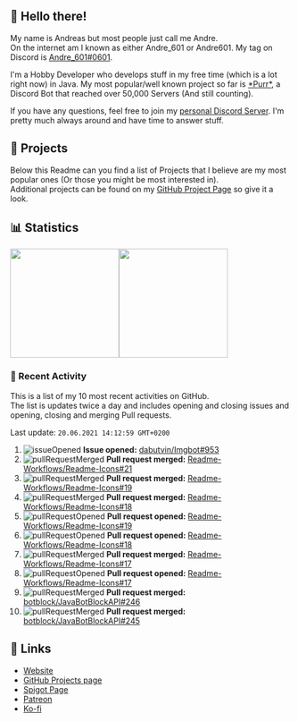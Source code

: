 <!-- Links -->
[andre]: https://discord.bio/p/andre601
[purr]: https://purrbot.site
[discord]: https://discord.gg/6dazXp6
[website]: https://andre601.ch
[github]: https://andre601.ch/projects
[spigot]: https://www.spigotmc.org/resources/authors/56829/
[patreon]: https://patreon.com/andre_601
[ko-fi]: https://ko-fi.com/andre_601

## 👋 Hello there!
My name is Andreas but most people just call me Andre.  
On the internet am I known as either Andre_601 or Andre601. My tag on Discord is [Andre_601#0601][andre].

I'm a Hobby Developer who develops stuff in my free time (which is a lot right now) in Java. My most popular/well known project so far is [\*Purr\*][purr], a Discord Bot that reached over 50,000 Servers (And still counting).

If you have any questions, feel free to join my [personal Discord Server][discord]. I'm pretty much always around and have time to answer stuff.

## 📁 Projects
Below this Readme can you find a list of Projects that I believe are my most popular ones (Or those you might be most interested in).  
Additional projects can be found on my [GitHub Project Page][github] so give it a look.

## 📊 Statistics
<img height="195px" src="https://github-readme-stats.vercel.app/api?username=Andre601&show_icons=true&hide_rank=true&title_color=3498db&bg_color=ffffff00&text_color=718096&disable_animations=true"><img height="195px" src="https://github-readme-stats.vercel.app/api/top-langs?username=Andre601&layout=compact&title_color=3498db&bg_color=ffffff00&text_color=718096">

### 📜 Recent Activity
This is a list of my 10 most recent activities on GitHub.  
The list is updates twice a day and includes opening and closing issues and opening, closing and merging Pull requests.

<!--RECENT_ACTIVITY:last_update-->
Last update: `20.06.2021 14:12:59 GMT+0200`
<!--RECENT_ACTIVITY:last_update_end-->
<!--RECENT_ACTIVITY:start-->
1. ![issueOpened] **Issue opened:** [dabutvin/Imgbot#953](https://github.com/dabutvin/Imgbot/issues/953)
2. ![pullRequestMerged] **Pull request merged:** [Readme-Workflows/Readme-Icons#21](https://github.com/Readme-Workflows/Readme-Icons/pull/21)
3. ![pullRequestMerged] **Pull request merged:** [Readme-Workflows/Readme-Icons#19](https://github.com/Readme-Workflows/Readme-Icons/pull/19)
4. ![pullRequestMerged] **Pull request merged:** [Readme-Workflows/Readme-Icons#18](https://github.com/Readme-Workflows/Readme-Icons/pull/18)
5. ![pullRequestOpened] **Pull request opened:** [Readme-Workflows/Readme-Icons#19](https://github.com/Readme-Workflows/Readme-Icons/pull/19)
6. ![pullRequestOpened] **Pull request opened:** [Readme-Workflows/Readme-Icons#18](https://github.com/Readme-Workflows/Readme-Icons/pull/18)
7. ![pullRequestMerged] **Pull request merged:** [Readme-Workflows/Readme-Icons#17](https://github.com/Readme-Workflows/Readme-Icons/pull/17)
8. ![pullRequestOpened] **Pull request opened:** [Readme-Workflows/Readme-Icons#17](https://github.com/Readme-Workflows/Readme-Icons/pull/17)
9. ![pullRequestMerged] **Pull request merged:** [botblock/JavaBotBlockAPI#246](https://github.com/botblock/JavaBotBlockAPI/pull/246)
10. ![pullRequestMerged] **Pull request merged:** [botblock/JavaBotBlockAPI#245](https://github.com/botblock/JavaBotBlockAPI/pull/245)
<!--RECENT_ACTIVITY:end-->

## 🔗 Links
- [Website]
- [GitHub Projects page][github]
- [Spigot Page][spigot]
- [Patreon]
- [Ko-fi]

<!-- Badges -->
[issueOpened]: https://cdn.jsdelivr.net/gh/Readme-Workflows/Readme-Icons@v1.1.0/icons/octicons/IssueOpened.svg
[issueClosed]: https://cdn.jsdelivr.net/gh/Readme-Workflows/Readme-Icons@v1.1.0/icons/octicons/IssueClosed.svg

[pullRequestOpened]: https://cdn.jsdelivr.net/gh/Readme-Workflows/Readme-Icons@v1.1.0/icons/octicons/PullRequestOpened.svg
[pullRequestClosed]: https://cdn.jsdelivr.net/gh/Readme-Workflows/Readme-Icons@v1.1.0/icons/octicons/PullRequestClosed.svg
[pullRequestMerged]: https://cdn.jsdelivr.net/gh/Readme-Workflows/Readme-Icons@v1.1.0/icons/octicons/PullRequestMerged.svg

[comment]: https://cdn.jsdelivr.net/gh/Readme-Workflows/Readme-Icons@v1.1.0/icons/octicons/Comment.svg

[changesRequested]: https://cdn.jsdelivr.net/gh/Readme-Workflows/Readme-Icons@v1.1.0/icons/octicons/RequestedChanges.svg
[approved]: https://cdn.jsdelivr.net/gh/Readme-Workflows/Readme-Icons@v1.1.0/icons/octicons/ApprovedChanges.svg
[repoCreated]: https://cdn.jsdelivr.net/gh/Readme-Workflows/Readme-Icons@v1.1.0/icons/octicons/Repository.svg

[release]: https://cdn.jsdelivr.net/gh/Readme-Workflows/Readme-Icons@v1.1.0/icons/octicons/Release.svg
[star]: https://cdn.jsdelivr.net/gh/Readme-Workflows/Readme-Icons@v1.1.0/icons/octicons/StarredRepository.svg
[wiki]: https://cdn.jsdelivr.net/gh/Readme-Workflows/Readme-Icons@v1.1.0/icons/octicons/Wiki.svg
